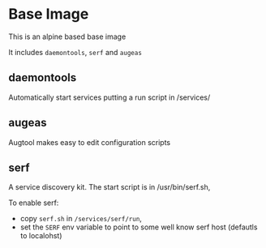 # Base Image
This is an alpine based base image

It includes `daemontools`, `serf` and `augeas`

## daemontools

Automatically start services putting a run script in /services/<service>

## augeas

Augtool makes easy to edit configuration scripts

## serf

A service discovery kit. The start script is in /usr/bin/serf.sh,

To enable serf:

- copy `serf.sh` in `/services/serf/run`,
- set the `SERF` env variable to point to some well know serf host (defautls to localohst)
